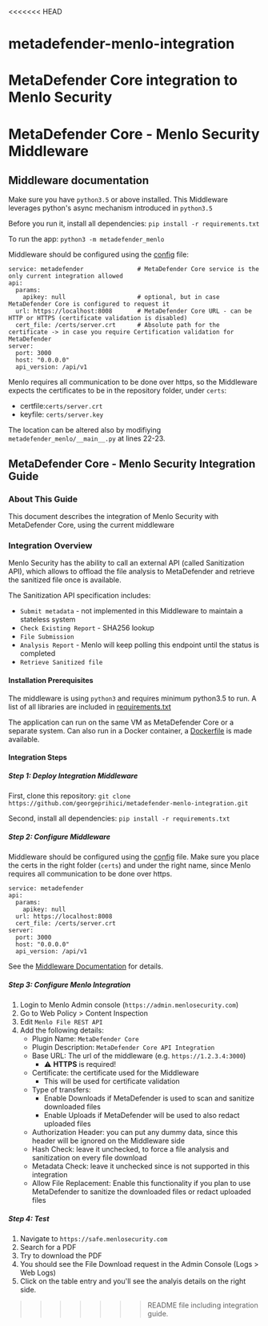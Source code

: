 <<<<<<< HEAD
# metadefender-menlo-integration
MetaDefender Core integration to Menlo Security
=======
# MetaDefender Core - Menlo Security Middleware

## Middleware documentation
Make sure you have `python3.5` or above installed. 
This Middleware leverages python's async mechanism introduced in `python3.5`

Before you run it, install all dependencies: 
`pip install -r requirements.txt`

To run the app: 
`python3 -m metadefender_menlo`

Middleware should be configured using the [config](config.yml) file:
```
service: metadefender               # MetaDefender Core service is the only current integration allowed
api: 
  params:
    apikey: null                    # optional, but in case MetaDefender Core is configured to request it
  url: https://localhost:8008       # MetaDefender Core URL - can be HTTP or HTTPS (certificate validation is disabled)
  cert_file: /certs/server.crt      # Absolute path for the certificate -> in case you require Certification validation for MetaDefender
server: 
  port: 3000
  host: "0.0.0.0"
  api_version: /api/v1
  ```

Menlo requires all communication to be done over https, so the Middleware expects the certificates to be in the repository folder, under `certs`: 
* certfile:`certs/server.crt`
* keyfile: `certs/server.key`

The location can be altered also by modifiying `metadefender_menlo/__main__.py` at lines 22-23. 

## MetaDefender Core - Menlo Security Integration Guide

### About This Guide
This document describes the integration of Menlo Security with MetaDefender Core, using the current middleware


### Integration Overview

Menlo Security has the ability to call an external API (called Sanitization API), which allows to offload the file analysis to MetaDefender and retrieve the sanitized file once is available. 

The Sanitization API specification includes: 
* `Submit metadata` - not implemented in this Middleware to maintain a stateless system
* `Check Existing Report` - SHA256 lookup 
* `File Submission` 
* `Analysis Report` - Menlo will keep polling this endpoint until the status is completed
* `Retrieve Sanitized file`

#### Installation Prerequisites

The middleware is using `python3` and requires minimum python3.5 to run. 
A list of all libraries are included in [requirements.txt](requirements.txt)

The application can run on the same VM as MetaDefender Core or a separate system. 
Can also run in a Docker container, a [Dockerfile](Dockerfile) is made available. 

#### Integration Steps


##### Step 1: Deploy Integration Middleware

First, clone this repository: 
`git clone https://github.com/georgeprihici/metadefender-menlo-integration.git`

Second, install all dependencies: 
`pip install -r requirements.txt`

##### Step 2: Configure Middleware
Middleware should be configured using the [config](config.yml) file. 
Make sure you place the certs in the right folder (`certs`) and under the right name, since Menlo requires all communication to be done over https. 

```
service: metadefender
api: 
  params:
    apikey: null 
  url: https://localhost:8008
  cert_file: /certs/server.crt
server: 
  port: 3000
  host: "0.0.0.0"
  api_version: /api/v1
  ```
See the [Middleware Documentation](#Middleware-documentation) for details. 

##### Step 3: Configure Menlo Integration

1. Login to Menlo Admin console (`https://admin.menlosecurity.com`)
2. Go to Web Policy > Content Inspection
3. Edit `Menlo File REST API` 
4. Add the following details: 
    - Plugin Name: `MetaDefender Core`
    - Plugin Description: `MetaDefender Core API Integration`
    - Base URL: The url of the middleware (e.g. `https://1.2.3.4:3000`)
      - :warning: **HTTPS** is required!
    - Certificate: the certificate used for the Middleware 
        - This will be used for certificate validation
    - Type of transfers: 
        - Enable Downloads if MetaDefender is used to scan and sanitize downloaded files
        - Enable Uploads if MetaDefender will be used to also redact uploaded files
    - Authorization Header: you can put any dummy data, since this header will be ignored on the Middleware side
    - Hash Check: leave it unchecked, to force a file analysis and sanitization on every file download
    - Metadata Check: leave it unchecked since is not supported in this integration
    - Allow File Replacement: Enable this functionality if you plan to use MetaDefender to sanitize the downloaded files or redact uploaded files

##### Step 4: Test

1. Navigate to `https://safe.menlosecurity.com`
2. Search for a PDF
3. Try to download the PDF
4. You should see the File Download request in the Admin Console (Logs > Web Logs)
5. Click on the table entry and you'll see the analyis details on the right side. 
>>>>>>> README file including integration guide.
